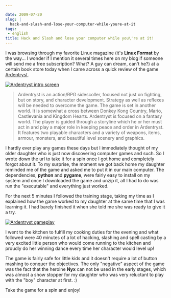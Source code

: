 ```yaml
---

date: 2009-07-20
slug: |
  hack-and-slash-and-lose-your-computer-while-youre-at-it
tags:
 - english
title: Hack and Slash and lose your computer while you\'re at it!
---
```


I was browsing through my favorite Linux magazine (it's **Linux Format**
by the way... I wonder if I mention it several times here on my blog if
someone will send me a free subscription? What? A guy can dream, can't
he?) at a certain book store today when I came across a quick review of
the game [Ardentryst](http://jordan.trudgett.com/).

[![Ardentryst intro
screen](http://farm4.static.flickr.com/3443/3737653530_27b39688c2.jpg)](http://www.flickr.com/photos/ogmaciel/3737653530/)

> Ardentryst is an action/RPG sidescoller, focused not just on fighting,
> but on story, and character development. Strategy as well as reflexes
> will be needed to overcome the game. The game is set in another world.
> It is somewhat a cross between Donkey Kong Country, Mario, Castlevania
> and Kingdom Hearts. Ardentryst is focused on a fantasy world. The
> player is guided through a storyline which he or her must act in and
> play a major role in keeping peace and order in Ardentryst. It
> features two playable characters and a variety of weapons, items,
> armour, monsters, and beautiful level scenery and graphics.

I hardly ever play any games these days but I immediately thought of my
older daughter who is just now discovering computer games and such. So I
wrote down the url to take it for a spin once I got home and completely
forgot about it. To my surprise, the moment we got back home my daughter
reminded me of the game and asked me to put it in our main computer. The
dependencies, **python** and **pygame**, were fairly easy to install on
my system and once I downloaded the game and unzip it, all I had to do
was run the "executable" and everything just worked.

For the next 5 minutes I followed the training stage, taking my time as
I explained how the game worked to my daughter at the same time that I
was learning it. I had barely finished it when she told me she was ready
to give it a try.

[![Ardentryst
gameplay](http://farm4.static.flickr.com/3473/3737654044_7550d39dce.jpg)](http://www.flickr.com/photos/ogmaciel/3737654044/)

I went to the kitchen to fulfill my cooking duties for the evening and
what followed were 40 minutes of a lot of hacking, slashing and spell
casting by a very excited little person who would come running to the
kitchen and proudly do her winning dance every time her character would
level up!

The game is fairly safe for little kids and it doesn't require a lot of
button mashing to conquer the objectives. The only "negative" aspect of
the game was the fact that the heroine **Nyx** can not be used in the
early stages, which was almost a show stopper for my daughter who was
very reluctant to play with the "boy" character at first. :)

Take the game for a spin and enjoy!
